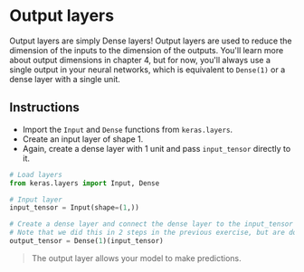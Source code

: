 # Output layers #

Output layers are simply Dense layers! Output layers are used to reduce the dimension of the inputs to the dimension of the outputs. You'll learn more about output dimensions in chapter 4, but for now, you'll always use a single output in your neural networks, which is equivalent to `Dense(1)` or a dense layer with a single unit.

## Instructions ##

* Import the `Input` and `Dense` functions from `keras.layers`.
* Create an input layer of shape 1.
* Again, create a dense layer with 1 unit and pass `input_tensor` directly to it.

```python
# Load layers
from keras.layers import Input, Dense

# Input layer
input_tensor = Input(shape=(1,))

# Create a dense layer and connect the dense layer to the input_tensor in one step
# Note that we did this in 2 steps in the previous exercise, but are doing it in one step now
output_tensor = Dense(1)(input_tensor)
```

> The output layer allows your model to make predictions.